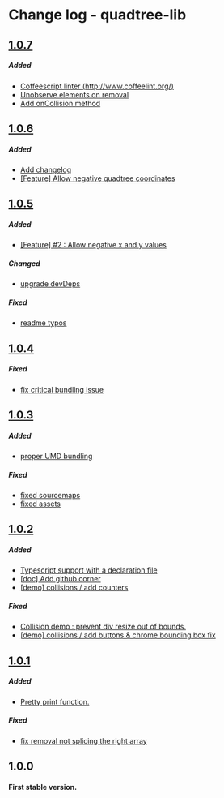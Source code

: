 # Change log - quadtree-lib

## [1.0.7](https://github.com/elbywan/quadtree-lib/compare/1.0.6...1.0.7)

##### Added

- [Coffeescript linter (http://www.coffeelint.org/)](https://github.com/elbywan/quadtree-lib/commit/40e774335d22b0b73a3c5017aa374e10a46f1a0f)
- [Unobserve elements on removal](https://github.com/elbywan/quadtree-lib/commit/f6ecc001c66891ea1f3713b1afcd3e3e19b33be4)
- [Add onCollision method](https://github.com/elbywan/quadtree-lib/commit/ec4f92cb77d3f05dfe9b45bd16c676f18b309559)

## [1.0.6](https://github.com/elbywan/quadtree-lib/compare/1.0.5...1.0.6)

##### Added

- [Add changelog](https://github.com/elbywan/quadtree-lib/commit/a126c8e38f42174237b6ebaa5c7b85e42ed1706a)
- [[Feature] Allow negative quadtree coordinates](https://github.com/elbywan/quadtree-lib/commit/18fcec76d68c1b05c55672b6767682ce4103ded6)

## [1.0.5](https://github.com/elbywan/quadtree-lib/compare/1.0.4...1.0.5)

##### Added

- [[Feature] #2 : Allow negative x and y values](https://github.com/elbywan/quadtree-lib/commit/5cf0e140d66fde00d5d61810b26cf3b018b45526)

##### Changed

- [upgrade devDeps](https://github.com/elbywan/quadtree-lib/commit/dd7fd1e62e092e7d6fba7953c827630eb961780e)

##### Fixed

- [readme typos](https://github.com/elbywan/quadtree-lib/commit/5b7b7fe6ac8838ad831c864d4242cc2eefb7ff37)

## [1.0.4](https://github.com/elbywan/quadtree-lib/compare/1.0.3...1.0.4)

##### Fixed

- [fix critical bundling issue](https://github.com/elbywan/quadtree-lib/commit/4135ab76872e3d0ec43c0f52f66fdeac56bc3802)

## [1.0.3](https://github.com/elbywan/quadtree-lib/compare/1.0.2...1.0.3)

##### Added

- [proper UMD bundling](https://github.com/elbywan/quadtree-lib/commit/d8a775f7c5ab8348d08e4728f21213a373ba383c)

##### Fixed

- [fixed sourcemaps ](https://github.com/elbywan/quadtree-lib/commit/a966df72026376c51621b6116b7862baebb2e9bb)
- [fixed assets](https://github.com/elbywan/quadtree-lib/commit/5debe73d1613ab8e62761ce1be44eeae6fd4e4f4)

## [1.0.2](https://github.com/elbywan/quadtree-lib/compare/1.0.1...1.0.2)

##### Added

- [Typescript support with a declaration file](https://github.com/elbywan/quadtree-lib/commit/1064cfda571f526276aab5b3eb602d53eee14692)
- [[doc] Add github corner ](https://github.com/elbywan/quadtree-lib/commit/dc8a3eb67323a277aef86371add56a1026278c9d)
- [[demo] collisions / add counters ](https://github.com/elbywan/quadtree-lib/commit/3a9fb0ef069f0154214b3567fdbc240c80b0895b)

##### Fixed

- [Collision demo : prevent div resize out of bounds.](https://github.com/elbywan/quadtree-lib/commit/ca736547e145c138129113153a0b4f427d8f2f31)
- [[demo] collisions / add buttons & chrome bounding box fix ](https://github.com/elbywan/quadtree-lib/commit/32ea35000efd6059c45924a22b048fd8b1cae771)

## [1.0.1](https://github.com/elbywan/quadtree-lib/compare/1.0.0...1.0.1)

##### Added

- [Pretty print function.](https://github.com/elbywan/quadtree-lib/commit/d4f9c13fc32679ecfeafdd13ee06e9e39e728258)

##### Fixed

- [fix removal not splicing the right array ](https://github.com/elbywan/quadtree-lib/commit/4a80caed3e2d93c8164d111b1d0f417911d911cc)

## 1.0.0

#### First stable version.
